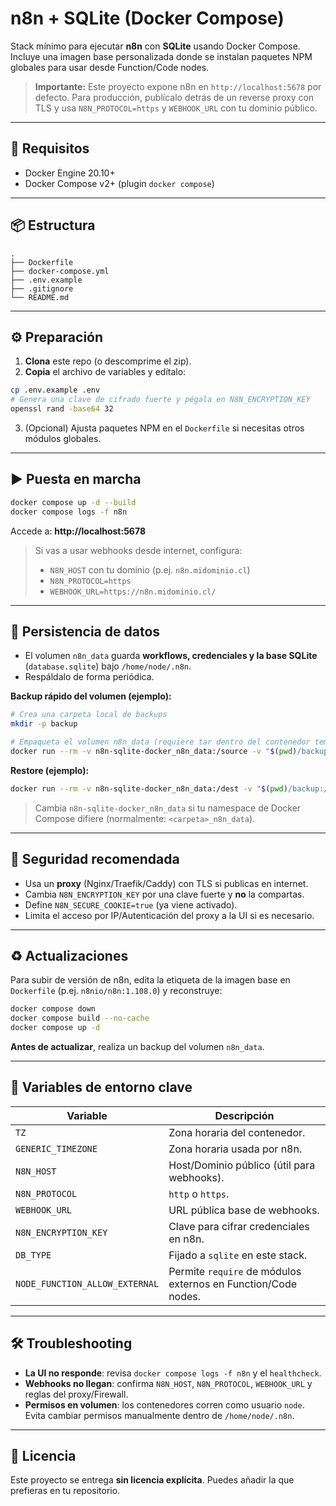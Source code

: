 # n8n + SQLite (Docker Compose)

Stack mínimo para ejecutar **n8n** con **SQLite** usando Docker Compose. Incluye una imagen base personalizada donde se instalan paquetes NPM globales para usar desde Function/Code nodes.

> **Importante:** Este proyecto expone n8n en `http://localhost:5678` por defecto. Para producción, publícalo detrás de un reverse proxy con TLS y usa `N8N_PROTOCOL=https` y `WEBHOOK_URL` con tu dominio público.

---

## 🚀 Requisitos

- Docker Engine 20.10+
- Docker Compose v2+ (plugin `docker compose`)

---

## 📦 Estructura

```
.
├── Dockerfile
├── docker-compose.yml
├── .env.example
├── .gitignore
└── README.md
```

---

## ⚙️ Preparación

1) **Clona** este repo (o descomprime el zip).
2) **Copia** el archivo de variables y edítalo:
```bash
cp .env.example .env
# Genera una clave de cifrado fuerte y pégala en N8N_ENCRYPTION_KEY
openssl rand -base64 32
```
3) (Opcional) Ajusta paquetes NPM en el `Dockerfile` si necesitas otros módulos globales.

---

## ▶️ Puesta en marcha

```bash
docker compose up -d --build
docker compose logs -f n8n
```

Accede a: **http://localhost:5678**

> Si vas a usar webhooks desde internet, configura:
> - `N8N_HOST` con tu dominio (p.ej. `n8n.midominio.cl`)
> - `N8N_PROTOCOL=https`
> - `WEBHOOK_URL=https://n8n.midominio.cl/`

---

## 💾 Persistencia de datos

- El volumen `n8n_data` guarda **workflows, credenciales y la base SQLite** (`database.sqlite`) bajo `/home/node/.n8n`.
- Respáldalo de forma periódica.

**Backup rápido del volumen (ejemplo):**
```bash
# Crea una carpeta local de backups
mkdir -p backup

# Empaqueta el volumen n8n_data (requiere tar dentro del contenedor temporal)
docker run --rm -v n8n-sqlite-docker_n8n_data:/source -v "$(pwd)/backup:/backup" alpine   sh -c "apk add --no-cache tar >/dev/null && tar czf /backup/n8n_data_$(date +%F_%H-%M-%S).tgz -C /source ."
```

**Restore (ejemplo):**
```bash
docker run --rm -v n8n-sqlite-docker_n8n_data:/dest -v "$(pwd)/backup:/backup" alpine   sh -c "apk add --no-cache tar >/dev/null && rm -rf /dest/* && tar xzf /backup/n8n_data_YYYY-MM-DD_HH-MM-SS.tgz -C /dest"
```

> Cambia `n8n-sqlite-docker_n8n_data` si tu namespace de Docker Compose difiere (normalmente: `<carpeta>_n8n_data`).

---

## 🔐 Seguridad recomendada

- Usa un **proxy** (Nginx/Traefik/Caddy) con TLS si publicas en internet.
- Cambia `N8N_ENCRYPTION_KEY` por una clave fuerte y **no** la compartas.
- Define `N8N_SECURE_COOKIE=true` (ya viene activado).
- Limita el acceso por IP/Autenticación del proxy a la UI si es necesario.

---

## ♻️ Actualizaciones

Para subir de versión de n8n, edita la etiqueta de la imagen base en `Dockerfile` (p.ej. `n8nio/n8n:1.108.0`) y reconstruye:

```bash
docker compose down
docker compose build --no-cache
docker compose up -d
```

**Antes de actualizar**, realiza un backup del volumen `n8n_data`.

---

## 🧪 Variables de entorno clave

| Variable | Descripción |
|---|---|
| `TZ` | Zona horaria del contenedor. |
| `GENERIC_TIMEZONE` | Zona horaria usada por n8n. |
| `N8N_HOST` | Host/Dominio público (útil para webhooks). |
| `N8N_PROTOCOL` | `http` o `https`. |
| `WEBHOOK_URL` | URL pública base de webhooks. |
| `N8N_ENCRYPTION_KEY` | Clave para cifrar credenciales en n8n. |
| `DB_TYPE` | Fijado a `sqlite` en este stack. |
| `NODE_FUNCTION_ALLOW_EXTERNAL` | Permite `require` de módulos externos en Function/Code nodes. |

---

## 🛠️ Troubleshooting

- **La UI no responde**: revisa `docker compose logs -f n8n` y el `healthcheck`.
- **Webhooks no llegan**: confirma `N8N_HOST`, `N8N_PROTOCOL`, `WEBHOOK_URL` y reglas del proxy/Firewall.
- **Permisos en volumen**: los contenedores corren como usuario `node`. Evita cambiar permisos manualmente dentro de `/home/node/.n8n`.

---

## 📜 Licencia

Este proyecto se entrega **sin licencia explícita**. Puedes añadir la que prefieras en tu repositorio.
